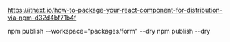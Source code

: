 https://itnext.io/how-to-package-your-react-component-for-distribution-via-npm-d32d4bf71b4f

npm publish --workspace="packages/form" --dry
npm publish --dry
